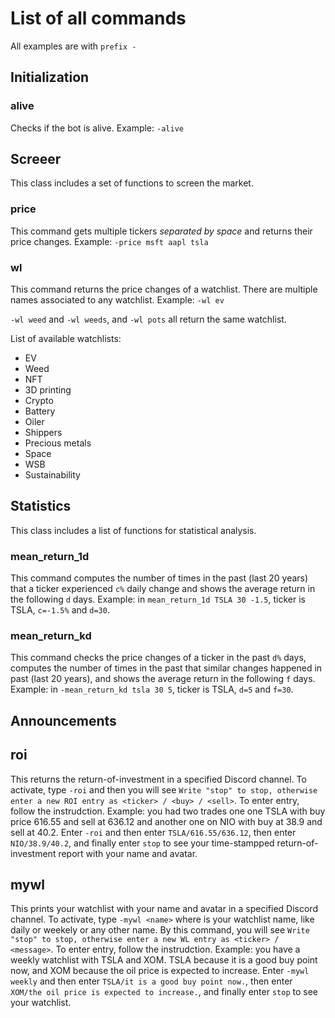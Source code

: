 # List of all commands
All examples are with `prefix -`

## Initialization

### alive 
Checks if the bot is alive. Example: `-alive`

## Screeer 
This class includes a set of functions to screen the market.

### price
This command gets multiple tickers _separated by space_ and returns their price changes. Example: `-price msft aapl tsla`

### wl
This command returns the price changes of a watchlist. There are multiple names associated to any watchlist. Example: `-wl ev`

`-wl weed` and `-wl weeds`, and `-wl pots` all return the same watchlist. 

List of available watchlists:
- EV
- Weed
- NFT
- 3D printing
- Crypto
- Battery
- Oiler
- Shippers
- Precious metals
- Space
- WSB
- Sustainability

## Statistics
This class includes a list of functions for statistical analysis. 

### mean_return_1d
This command computes the number of times in the past (last 20 years) that a ticker experienced `c%` daily change and shows the average return in the following `d` days. Example: in `mean_return_1d TSLA 30 -1.5`, ticker is TSLA, `c=-1.5%` and `d=30`. 


### mean_return_kd
This command checks the price changes of a ticker in the past `d%` days, computes the number of times in the past that similar changes happened in past (last 20 years), and shows the average return in the following `f` days. Example: in `-mean_return_kd tsla 30 5`, ticker is TSLA, `d=5` and `f=30`. 

## Announcements 

## roi 
This returns the return-of-investment in a specified Discord channel. To activate, type `-roi` and then you will see `Write "stop" to stop, otherwise enter a new ROI entry as <ticker> / <buy> / <sell>`. To enter entry, follow the instrudction. Example: you had two trades one one TSLA with buy price 616.55 and sell at 636.12 and another one on NIO with buy at 38.9 and sell at 40.2. Enter `-roi` and then enter `TSLA/616.55/636.12`, then enter `NIO/38.9/40.2`, and finally enter `stop` to see your time-stampped return-of-investment report with your name and avatar.

## mywl
This prints your watchlist with your name and avatar in a specified Discord channel. To activate, type `-mywl <name>` where <name> is your watchlist name, like daily or weekely or any other name. By this command, you will see `Write "stop" to stop, otherwise enter a new WL entry as <ticker> / <message>`. To enter entry, follow the instrudction. Example: you have a weekly watchlist with TSLA and XOM. TSLA because it is a good buy point now, and XOM because the oil price is expected to increase. Enter `-mywl weekly` and then enter `TSLA/it is a good buy point now.`, then enter `XOM/the oil price is expected to increase.`, and finally enter `stop` to see your watchlist. 
